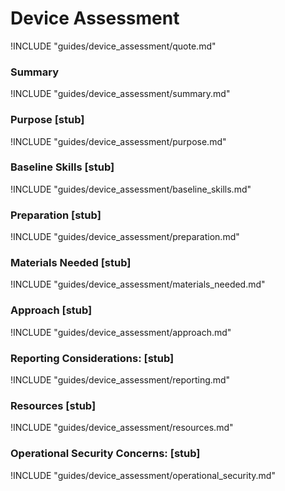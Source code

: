 # Device Assessment

!INCLUDE "guides/device_assessment/quote.md"

### Summary

!INCLUDE "guides/device_assessment/summary.md"

### Purpose [stub]

!INCLUDE "guides/device_assessment/purpose.md"

### Baseline Skills [stub]

!INCLUDE "guides/device_assessment/baseline_skills.md"

### Preparation [stub]

!INCLUDE "guides/device_assessment/preparation.md"

### Materials Needed [stub]

!INCLUDE "guides/device_assessment/materials_needed.md"

### Approach [stub]

!INCLUDE "guides/device_assessment/approach.md"

### Reporting Considerations: [stub]

!INCLUDE "guides/device_assessment/reporting.md"

### Resources [stub]

!INCLUDE "guides/device_assessment/resources.md"

### Operational Security Concerns: [stub]

!INCLUDE "guides/device_assessment/operational_security.md"
